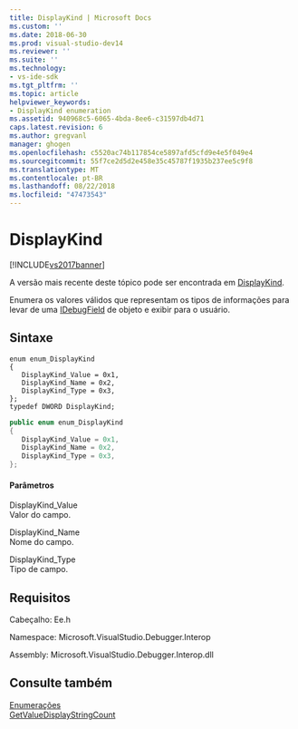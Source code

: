 ```yaml
---
title: DisplayKind | Microsoft Docs
ms.custom: ''
ms.date: 2018-06-30
ms.prod: visual-studio-dev14
ms.reviewer: ''
ms.suite: ''
ms.technology:
- vs-ide-sdk
ms.tgt_pltfrm: ''
ms.topic: article
helpviewer_keywords:
- DisplayKind enumeration
ms.assetid: 940968c5-6065-4bda-8ee6-c31597db4d71
caps.latest.revision: 6
ms.author: gregvanl
manager: ghogen
ms.openlocfilehash: c5520ac74b117854ce5897afd5cfd9e4e5f049e4
ms.sourcegitcommit: 55f7ce2d5d2e458e35c45787f1935b237ee5c9f8
ms.translationtype: MT
ms.contentlocale: pt-BR
ms.lasthandoff: 08/22/2018
ms.locfileid: "47473543"
---
```

# <a name="displaykind"></a>DisplayKind
[!INCLUDE[vs2017banner](../../../includes/vs2017banner.md)]

A versão mais recente deste tópico pode ser encontrada em [DisplayKind](https://docs.microsoft.com/visualstudio/extensibility/debugger/reference/displaykind).  
  
Enumera os valores válidos que representam os tipos de informações para levar de uma [IDebugField](../../../extensibility/debugger/reference/idebugfield.md) de objeto e exibir para o usuário.  
  
## <a name="syntax"></a>Sintaxe  
  
```cpp#  
enum enum_DisplayKind  
{  
   DisplayKind_Value = 0x1,  
   DisplayKind_Name = 0x2,  
   DisplayKind_Type = 0x3,  
};  
typedef DWORD DisplayKind;  
```  
  
```csharp  
public enum enum_DisplayKind  
{  
   DisplayKind_Value = 0x1,  
   DisplayKind_Name = 0x2,  
   DisplayKind_Type = 0x3,  
};  
```  
  
#### <a name="parameters"></a>Parâmetros  
 DisplayKind_Value  
 Valor do campo.  
  
 DisplayKind_Name  
 Nome do campo.  
  
 DisplayKind_Type  
 Tipo de campo.  
  
## <a name="requirements"></a>Requisitos  
 Cabeçalho: Ee.h  
  
 Namespace: Microsoft.VisualStudio.Debugger.Interop  
  
 Assembly: Microsoft.VisualStudio.Debugger.Interop.dll  
  
## <a name="see-also"></a>Consulte também  
 [Enumerações](../../../extensibility/debugger/reference/enumerations-visual-studio-debugging.md)   
 [GetValueDisplayStringCount](../../../extensibility/debugger/reference/ieevisualizerservice-getvaluedisplaystringcount.md)

